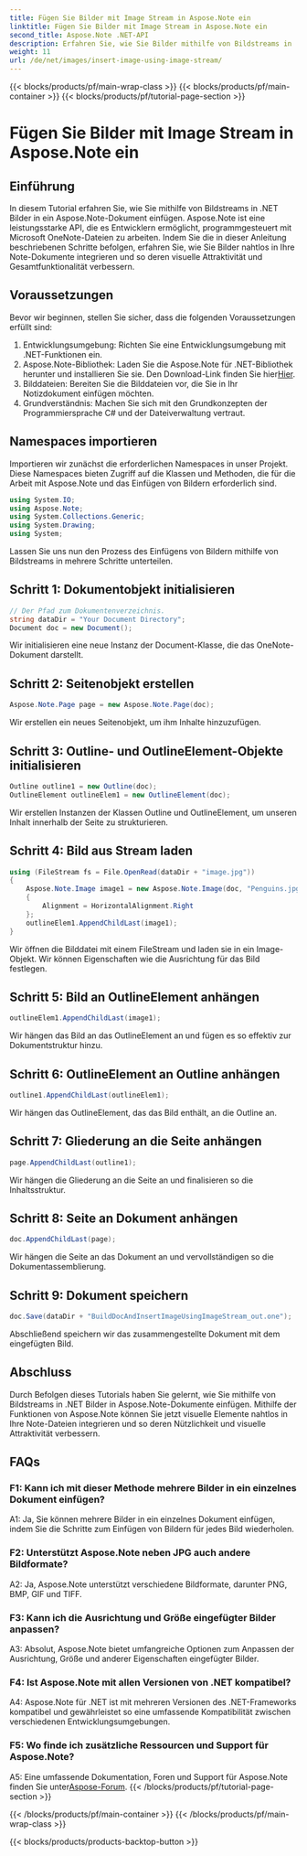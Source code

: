 ```yaml
---
title: Fügen Sie Bilder mit Image Stream in Aspose.Note ein
linktitle: Fügen Sie Bilder mit Image Stream in Aspose.Note ein
second_title: Aspose.Note .NET-API
description: Erfahren Sie, wie Sie Bilder mithilfe von Bildstreams in .NET nahtlos in Aspose.Note-Dokumente einfügen. Erweitern Sie Ihre Notizdateien mühelos mit visuellen Elementen.
weight: 11
url: /de/net/images/insert-image-using-image-stream/
---
```


{{< blocks/products/pf/main-wrap-class >}}
{{< blocks/products/pf/main-container >}}
{{< blocks/products/pf/tutorial-page-section >}}

# Fügen Sie Bilder mit Image Stream in Aspose.Note ein

## Einführung

In diesem Tutorial erfahren Sie, wie Sie mithilfe von Bildstreams in .NET Bilder in ein Aspose.Note-Dokument einfügen. Aspose.Note ist eine leistungsstarke API, die es Entwicklern ermöglicht, programmgesteuert mit Microsoft OneNote-Dateien zu arbeiten. Indem Sie die in dieser Anleitung beschriebenen Schritte befolgen, erfahren Sie, wie Sie Bilder nahtlos in Ihre Note-Dokumente integrieren und so deren visuelle Attraktivität und Gesamtfunktionalität verbessern.

## Voraussetzungen

Bevor wir beginnen, stellen Sie sicher, dass die folgenden Voraussetzungen erfüllt sind:
1. Entwicklungsumgebung: Richten Sie eine Entwicklungsumgebung mit .NET-Funktionen ein.
2.  Aspose.Note-Bibliothek: Laden Sie die Aspose.Note für .NET-Bibliothek herunter und installieren Sie sie. Den Download-Link finden Sie hier[Hier](https://releases.aspose.com/note/net/).
3. Bilddateien: Bereiten Sie die Bilddateien vor, die Sie in Ihr Notizdokument einfügen möchten.
4. Grundverständnis: Machen Sie sich mit den Grundkonzepten der Programmiersprache C# und der Dateiverwaltung vertraut.

## Namespaces importieren
Importieren wir zunächst die erforderlichen Namespaces in unser Projekt. Diese Namespaces bieten Zugriff auf die Klassen und Methoden, die für die Arbeit mit Aspose.Note und das Einfügen von Bildern erforderlich sind.

```csharp
using System.IO;
using Aspose.Note;
using System.Collections.Generic;
using System.Drawing;
using System;
```

Lassen Sie uns nun den Prozess des Einfügens von Bildern mithilfe von Bildstreams in mehrere Schritte unterteilen.

## Schritt 1: Dokumentobjekt initialisieren
```csharp
// Der Pfad zum Dokumentenverzeichnis.
string dataDir = "Your Document Directory";
Document doc = new Document();
```
Wir initialisieren eine neue Instanz der Document-Klasse, die das OneNote-Dokument darstellt.

## Schritt 2: Seitenobjekt erstellen
```csharp
Aspose.Note.Page page = new Aspose.Note.Page(doc);
```
Wir erstellen ein neues Seitenobjekt, um ihm Inhalte hinzuzufügen.

## Schritt 3: Outline- und OutlineElement-Objekte initialisieren
```csharp
Outline outline1 = new Outline(doc);
OutlineElement outlineElem1 = new OutlineElement(doc);
```
Wir erstellen Instanzen der Klassen Outline und OutlineElement, um unseren Inhalt innerhalb der Seite zu strukturieren.

## Schritt 4: Bild aus Stream laden
```csharp
using (FileStream fs = File.OpenRead(dataDir + "image.jpg"))
{
    Aspose.Note.Image image1 = new Aspose.Note.Image(doc, "Penguins.jpg", fs)
    {
        Alignment = HorizontalAlignment.Right
    };
    outlineElem1.AppendChildLast(image1);
}
```
Wir öffnen die Bilddatei mit einem FileStream und laden sie in ein Image-Objekt. Wir können Eigenschaften wie die Ausrichtung für das Bild festlegen.

## Schritt 5: Bild an OutlineElement anhängen
```csharp
outlineElem1.AppendChildLast(image1);
```
Wir hängen das Bild an das OutlineElement an und fügen es so effektiv zur Dokumentstruktur hinzu.

## Schritt 6: OutlineElement an Outline anhängen
```csharp
outline1.AppendChildLast(outlineElem1);
```
Wir hängen das OutlineElement, das das Bild enthält, an die Outline an.

## Schritt 7: Gliederung an die Seite anhängen
```csharp
page.AppendChildLast(outline1);
```
Wir hängen die Gliederung an die Seite an und finalisieren so die Inhaltsstruktur.

## Schritt 8: Seite an Dokument anhängen
```csharp
doc.AppendChildLast(page);
```
Wir hängen die Seite an das Dokument an und vervollständigen so die Dokumentassemblierung.

## Schritt 9: Dokument speichern
```csharp
doc.Save(dataDir + "BuildDocAndInsertImageUsingImageStream_out.one");
```
Abschließend speichern wir das zusammengestellte Dokument mit dem eingefügten Bild.

## Abschluss
Durch Befolgen dieses Tutorials haben Sie gelernt, wie Sie mithilfe von Bildstreams in .NET Bilder in Aspose.Note-Dokumente einfügen. Mithilfe der Funktionen von Aspose.Note können Sie jetzt visuelle Elemente nahtlos in Ihre Note-Dateien integrieren und so deren Nützlichkeit und visuelle Attraktivität verbessern.

## FAQs

### F1: Kann ich mit dieser Methode mehrere Bilder in ein einzelnes Dokument einfügen?

A1: Ja, Sie können mehrere Bilder in ein einzelnes Dokument einfügen, indem Sie die Schritte zum Einfügen von Bildern für jedes Bild wiederholen.

### F2: Unterstützt Aspose.Note neben JPG auch andere Bildformate?

A2: Ja, Aspose.Note unterstützt verschiedene Bildformate, darunter PNG, BMP, GIF und TIFF.

### F3: Kann ich die Ausrichtung und Größe eingefügter Bilder anpassen?

A3: Absolut, Aspose.Note bietet umfangreiche Optionen zum Anpassen der Ausrichtung, Größe und anderer Eigenschaften eingefügter Bilder.

### F4: Ist Aspose.Note mit allen Versionen von .NET kompatibel?

A4: Aspose.Note für .NET ist mit mehreren Versionen des .NET-Frameworks kompatibel und gewährleistet so eine umfassende Kompatibilität zwischen verschiedenen Entwicklungsumgebungen.

### F5: Wo finde ich zusätzliche Ressourcen und Support für Aspose.Note?

 A5: Eine umfassende Dokumentation, Foren und Support für Aspose.Note finden Sie unter[Aspose-Forum](https://forum.aspose.com/c/note/28).
{{< /blocks/products/pf/tutorial-page-section >}}

{{< /blocks/products/pf/main-container >}}
{{< /blocks/products/pf/main-wrap-class >}}

{{< blocks/products/products-backtop-button >}}
